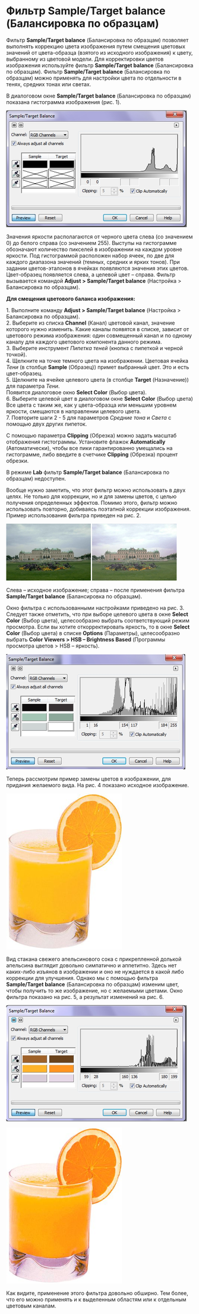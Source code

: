 # Фильтр Sample/Target balance (Балансировка по образцам)

Фильтр **Sample/Target balance** (Балансировка по образцам) позволяет выполнять коррекцию цвета изображения путем смещения цветовых значений от цвета-образца (взятого из исходного изображения) к цвету, выбранному из цветовой модели. Для корректировки цветов изображения используйте фильтр **Sample/Target balance** (Балансировка по образцам). Фильтр **Sample/Target balance** (Балансировка по образцам) можно применять для настройки цвета по отдельности в тенях, средних тонах или светах.

В диалоговом окне **Sample/Target balance** (Балансировка по образцам) показана гистограмма изображения (рис. 1).

![Фильтр Sample/Target balance (Балансировка по образцам)](./eda2127f-95d9-46c8-bd51-122f785f14c8.jpg)

Значения яркости располагаются от черного цвета слева (со значением 0) до белого справа (со значением 255). Выступы на гистограмме обозначают количество пикселей в изображении на каждом уровне яркости. Под гистограммой расположен набор ячеек, по две для каждого диапазона значений (темных, средних и ярких тонов). При задании цветов-эталонов в ячейках появляются значения этих цветов. Цвет-образец появляется слева, а целевой цвет – справа. Фильтр вызывается командой **Adjust > Sample/Target balance** (Настройка > Балансировка по образцам).

**Для смещения цветового баланса изображения:**

1\. Выполните команду **Adjust > Sample/Target balance** (Настройка > Балансировка по образцам).  
2\. Выберите из списка **Channel** (Канал) цветовой канал, значение которого нужно изменить. Какие каналы появятся в списке, зависит от цветового режима изображения: один совмещенный канал и по одному каналу для каждого цветового компонента данного режима.  
3\. Выберите инструмент _Пипетка теней_ (кнопка с пипеткой и черной точкой).  
4\. Щелкните на точке темного цвета на изображении. Цветовая ячейка _Тени_ (в столбце **Sample** (Образец)) примет выбранный цвет. Это и есть цвет-образец.  
5\. Щелкните на ячейке целевого цвета (в столбце **Target** (Назначение)) для параметра _Тени_.  
Появится диалоговое окно **Select Color** (Выбор цвета).  
6\. Выберите целевой цвет в диалоговом окне **Select Color** (Выбор цвета)  
Все цвета с таким же, как у цвета-образца или меньшим уровнем яркости, смещаются в направлении целевого цвета.  
7\. Повторите шаги 2 - 5 для параметров _Средние тона_ и _Света_ с помощью двух других пипеток.

С помощью параметра **Clipping** (Обрезка) можно задать масштаб отображения гистограммы. Установите флажок **Automatically** (Автоматически), чтобы все пики гарантированно умещались на гистограмме, либо введите в счетчике **Clipping** (Обрезка) процент обрезки.

В режиме **Lab** фильтр **Sample/Target balance** (Балансировка по образцам) недоступен.

Вообще нужно заметить, что этот фильтр можно использовать в двух целях. Не только для коррекции, но и для замены цветов, с целью получения определенных эффектов. Помимо этого, фильтр можно использовать повторно, добиваясь поэтапной коррекции изображения. Пример использования фильтра приведен на рис. 2.

![Фильтр Sample/Target balance (Балансировка по образцам)](./14134220-7165-4c11-a017-6e7a5306c8ae.jpg)

Слева – исходное изображение; справа – после применения фильтра **Sample/Target balance** (Балансировка по образцам).

Окно фильтра с использованными настройками приведено на рис. 3\. Следует также отметить, что при выборе целевого цвета в окне **Select Color** (Выбор цвета), целесообразно выбрать соответствующий режим просмотра. Если вы хотите откорректировать яркость, то в окне **Select Color** (Выбор цвета) в списке **Options** (Параметры), целесообразно выбрать **Color Viewers > HSB – Brightness Based** (Программы просмотра цветов > HSB – яркость).

![Фильтр Sample/Target balance (Балансировка по образцам)](./75d1d888-a7b1-4af3-8583-bce71f81317d.jpg)

Теперь рассмотрим пример замены цветов в изображении, для придания желаемого вида. На рис. 4 показано исходное изображение.

![Фильтр Sample/Target balance (Балансировка по образцам)](./45c9e673-8bd7-40d5-85b4-2bdb8e2e93da.jpg)

Вид стакана свежего апельсинового сока с прикрепленной долькой апельсина выглядит довольно симпатично и аппетитно. Здесь нет каких-либо изъянов в изображении и оно не нуждается в какой либо коррекции для улучшения. Однако мы с помощью фильтра **Sample/Target balance** (Балансировка по образцам) изменим цвет, чтобы получить то же изображение, но с желаемыми цветами. Окно фильтра показано на рис. 5, а результат изменений на рис. 6.

![Фильтр Sample/Target balance (Балансировка по образцам)](./742232df-0e0f-42e2-98c4-4227bf478799.jpg)

![Фильтр Sample/Target balance (Балансировка по образцам)](./b697a0e5-8d66-48a5-ad7a-87d0bc6f92c7.jpg)

Как видите, применение этого фильтра довольно обширно. Тем более, что его можно применять и к выделенным областям или к отдельным цветовым каналам.